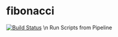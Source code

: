 # fibonacci
[![Build Status](http://ec2-34-231-232-144.compute-1.amazonaws.com:8080/buildStatus/icon?job=fibonacci)](http://ec2-34-231-232-144.compute-1.amazonaws.com:8080/job/fibonacci/) \n
Run Scripts from Pipeline
